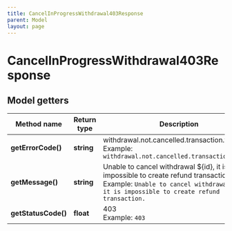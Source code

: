```yaml
---
title: CancelInProgressWithdrawal403Response
parent: Model
layout: page
---
```


# CancelInProgressWithdrawal403Response

## Model getters

Method name | Return type | Description | Notes
------------ | ------------- | ------------- | -------------
**getErrorCode()** | **string** | withdrawal.not.cancelled.transaction.failed <br>Example: `withdrawal.not.cancelled.transaction.failed` |
**getMessage()** | **string** | Unable to cancel withdrawal ${id}, it is impossible to create refund transaction. <br>Example: `Unable to cancel withdrawal ${id}, it is impossible to create refund transaction.` |
**getStatusCode()** | **float** | 403 <br>Example: `403` |

